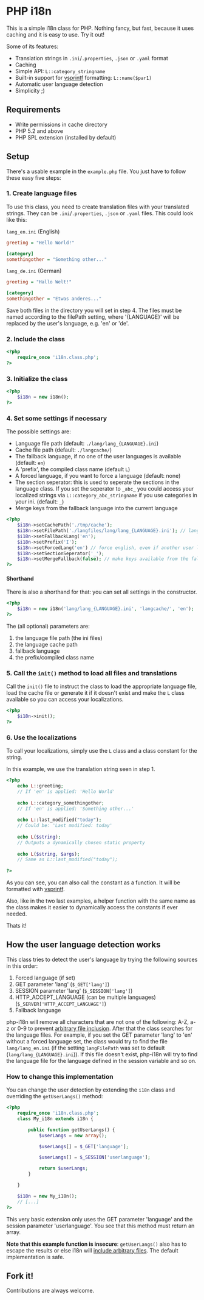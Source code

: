 # PHP i18n
This is a simple i18n class for PHP. Nothing fancy, but fast, because it uses caching and it is easy to use. Try it out!

Some of its features:

* Translation strings in `.ini`/`.properties`, `.json` or `.yaml` format
* Caching
* Simple API: `L::category_stringname`
* Built-in support for [vsprintf](http://php.net/manual/en/function.vsprintf.php) formatting: `L::name($par1)`
* Automatic user language detection
* Simplicity ;)

## Requirements

* Write permissions in cache directory
* PHP 5.2 and above
* PHP SPL extension (installed by default)

## Setup

There's a usable example in the `example.php` file. You just have to follow these easy five steps:

### 1. Create language files

To use this class, you need to create translation files with your translated strings. They can be `.ini`/`.properties`, `.json` or `.yaml` files. This could look like this:

`lang_en.ini` (English)

```ini
greeting = "Hello World!"

[category]
somethingother = "Something other..."
```

`lang_de.ini` (German)

```ini
greeting = "Hallo Welt!"

[category]
somethingother = "Etwas anderes..."
```

Save both files in the directory you will set in step 4.
The files must be named according to the filePath setting, where '{LANGUAGE}' will be replaced by the user's language, e.g. 'en' or 'de'.

### 2. Include the class

```php
<?php
	require_once 'i18n.class.php';
?>
```

### 3. Initialize the class
```php
<?php
	$i18n = new i18n();
?>
```

### 4. Set some settings if necessary

The possible settings are:

* Language file path (default: `./lang/lang_{LANGUAGE}.ini`)
* Cache file path (default: `./langcache/`)
* The fallback language, if no one of the user languages is available (default: `en`)
* A 'prefix', the compiled class name (default `L`)
* A forced language, if you want to force a language (default: none)
* The section seperator: this is used to seperate the sections in the language class. If you set the seperator to `_abc_` you could access your localized strings via `L::category_abc_stringname` if you use categories in your ini. (default: `_`)
* Merge keys from the fallback language into the current language

```php
<?php
	$i18n->setCachePath('./tmp/cache');
	$i18n->setFilePath('./langfiles/lang/lang_{LANGUAGE}.ini'); // language file path
	$i18n->setFallbackLang('en');
	$i18n->setPrefix('I');
	$i18n->setForcedLang('en') // force english, even if another user language is available
	$i18n->setSectionSeperator('_');
	$i18n->setMergeFallback(false); // make keys available from the fallback language
?>
```

#### Shorthand

There is also a shorthand for that: you can set all settings in the constructor.

```php
<?php
	$i18n = new i18n('lang/lang_{LANGUAGE}.ini', 'langcache/', 'en');
?>
```

The (all optional) parameters are:

1. the language file path (the ini files)
2. the language cache path
3. fallback language
4. the prefix/compiled class name

### 5. Call the `init()` method to load all files and translations

Call the `init()` file to instruct the class to load the appropriate language file, load the cache file or generate it if it doesn't exist and make the `L` class available so you can access your localizations.

```php
<?php
	$i18n->init();
?>
```

### 6. Use the localizations

To call your localizations, simply use the `L` class and a class constant for the string.

In this example, we use the translation string seen in step 1.

```php
<?php
	echo L::greeting;
	// If 'en' is applied: 'Hello World'
	
	echo L::category_somethingother;
	// If 'en' is applied: 'Something other...'
	
	echo L::last_modified("today");
	// Could be: 'Last modified: today'
	
	echo L($string);
	// Outputs a dynamically chosen static property
	
	echo L($string, $args);
	// Same as L::last_modified("today");
	
?>
```

As you can see, you can also call the constant as a function. It will be formatted with [vsprintf](http://php.net/manual/en/function.vsprintf.php).

Also, like in the two last examples, a helper function with the same name as the class makes it easier to dynamically access the constants if ever needed.

Thats it!

## How the user language detection works

This class tries to detect the user's language by trying the following sources in this order:

1. Forced language (if set)
2. GET parameter 'lang' (`$_GET['lang']`)
3. SESSION parameter 'lang' (`$_SESSION['lang']`)
4. HTTP_ACCEPT_LANGUAGE (can be multiple languages) (`$_SERVER['HTTP_ACCEPT_LANGUAGE']`)
5. Fallback language

php-i18n will remove all characters that are not one of the following: A-Z, a-z or 0-9 to prevent [arbitrary file inclusion](https://en.wikipedia.org/wiki/File_inclusion_vulnerability).
After that the class searches for the language files. For example, if you set the GET parameter 'lang' to 'en' without a forced language set, the class would try to find the file `lang/lang_en.ini` (if the setting `langFilePath` was set to default (`lang/lang_{LANGUAGE}.ini`)).
If this file doesn't exist, php-i18n will try to find the language file for the language defined in the session variable and so on.

### How to change this implementation

You can change the user detection by extending the `i18n` class and overriding the `getUserLangs()` method:

```php
<?php
	require_once 'i18n.class.php';
	class My_i18n extends i18n {

		public function getUserLangs() {
			$userLangs = new array();

			$userLangs[] = $_GET['language'];

			$userLangs[] = $_SESSION['userlanguage'];

			return $userLangs;
		}

	}

	$i18n = new My_i18n();
	// [...]
?>
```

This very basic extension only uses the GET parameter 'language' and the session parameter 'userlanguage'.
You see that this method must return an array.

**Note that this example function is insecure**: `getUserLangs()` also has to escape the results or else i18n will [include arbitrary files](https://en.wikipedia.org/wiki/File_inclusion_vulnerability). The default implementation is safe.

## Fork it!

Contributions are always welcome.
